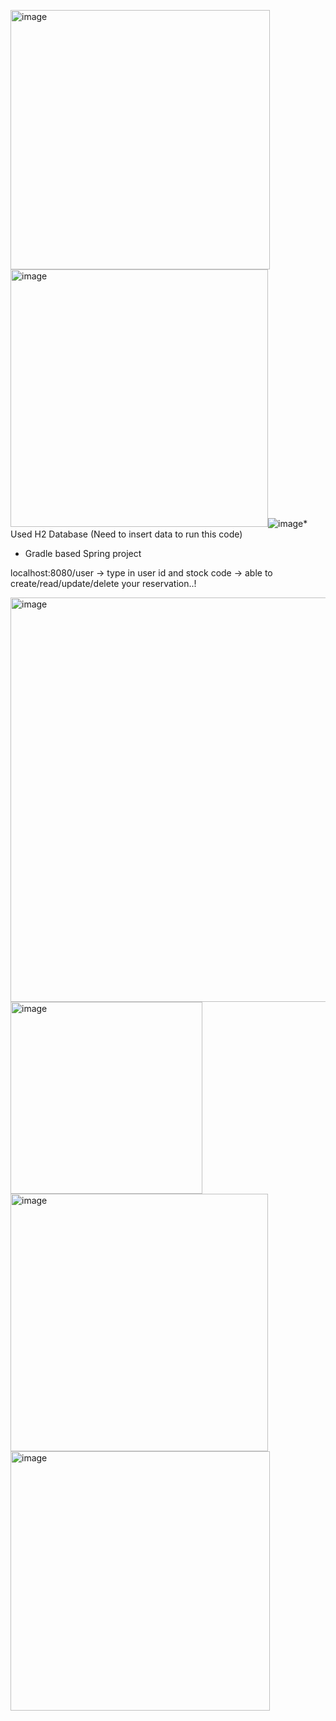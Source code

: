 <img width="415" alt="image" src="https://github.com/jun16017108/SingleLodges/assets/150647370/c1888c8c-e342-4325-b3c1-eb306ef4795b"><img width="412" alt="image" src="https://github.com/jun16017108/SingleLodges/assets/150647370/2c8f42f0-b6fc-4360-a8f1-771aa6ea0ed1">![image](https://github.com/jun16017108/SingleLodges/assets/150647370/3803a177-90f4-43c6-805a-d5cf9f2c1852)* Used H2 Database (Need to insert data to run this code)
* Gradle based Spring project



localhost:8080/user -> type in user id and stock code -> able to create/read/update/delete your reservation..!

<img width="647" alt="image" src="https://github.com/jun16017108/SingleLodges/assets/150647370/9bf7ff40-7f7f-463a-80e6-3ad384d26e85">

<img width="307" alt="image" src="https://github.com/jun16017108/SingleLodges/assets/150647370/6f9a1cd2-460b-47d7-b5d1-997edc97d493">

<img width="412" alt="image" src="https://github.com/jun16017108/SingleLodges/assets/150647370/604c5c05-aab8-4db9-8864-7426b14d965e">

<img width="415" alt="image" src="https://github.com/jun16017108/SingleLodges/assets/150647370/ceca4628-f80c-41ed-a549-343712223a84">




